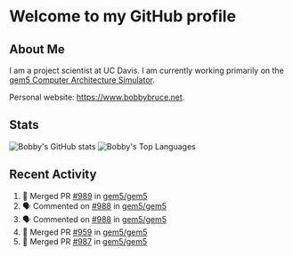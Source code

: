 # Welcome to my GitHub profile

## About Me

I am a project scientist at UC Davis. I am currently working primarily on the [gem5 Computer Architecture Simulator](https://github.com/gem5).

Personal website: <https://www.bobbybruce.net>.

## Stats

![Bobby's GitHub stats](https://github-readme-stats.vercel.app/api?username=bobbyrbruce&show_icons=true&theme=responsive&include_all_commits=true&count_private=true&show=reviews&disable_animations=true)
![Bobby's Top Languages ](https://github-readme-stats.vercel.app/api/top-langs/?username=bobbyrbruce&layout=compact&theme=responsive&count_private=true&langs_count=10&disable_animations=true)

## Recent Activity

<!--START_SECTION:activity-->
1. 🎉 Merged PR [#989](https://github.com/gem5/gem5/pull/989) in [gem5/gem5](https://github.com/gem5/gem5)
2. 🗣 Commented on [#988](https://github.com/gem5/gem5/issues/988#issuecomment-2032979569) in [gem5/gem5](https://github.com/gem5/gem5)
3. 🗣 Commented on [#988](https://github.com/gem5/gem5/issues/988#issuecomment-2032797772) in [gem5/gem5](https://github.com/gem5/gem5)
4. 🎉 Merged PR [#959](https://github.com/gem5/gem5/pull/959) in [gem5/gem5](https://github.com/gem5/gem5)
5. 🎉 Merged PR [#987](https://github.com/gem5/gem5/pull/987) in [gem5/gem5](https://github.com/gem5/gem5)
<!--END_SECTION:activity-->
